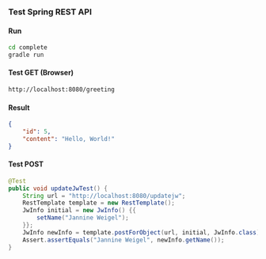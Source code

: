 ### Test Spring REST API

#### Run

``` cmd
cd complete
gradle run
```

#### Test GET (Browser)

```cmd
http://localhost:8080/greeting
```

#### Result

```json
{
    "id": 5,
    "content": "Hello, World!"
}
```

#### Test POST

```java
@Test
public void updateJwTest() {
    String url = "http://localhost:8080/updatejw";
    RestTemplate template = new RestTemplate();
    JwInfo initial = new JwInfo() {{
        setName("Jannine Weigel");
    }};
    JwInfo newInfo = template.postForObject(url, initial, JwInfo.class);
    Assert.assertEquals("Jannine Weigel", newInfo.getName());
}
```